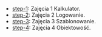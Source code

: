 - [step-1](https://github.com/mssjanee/PAW-LAB-/tree/kalkulator): Zajęcia 1 Kalkulator.
- [step-2](https://github.com/mssjanee/PAW-LAB-/tree/logowanie): Zajęcia 2 Logowanie.
- [step-3](https://github.com/mssjanee/PAW-LAB-/tree/Szablonowanie): Zajęcia 3 Szablonowanie.
- [step-4](https://github.com/mssjanee/PAW-LAB-/tree/obiektowość): Zajęcia 4 Obiektowość.
